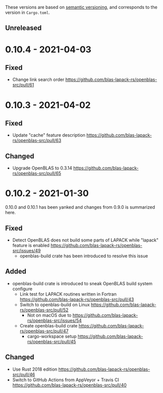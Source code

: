 These versions are based on [semantic versioning][semver], and corresponds to the version in `Cargo.toml`.

[semver]: https://semver.org/

Unreleased
-----------

0.10.4 - 2021-04-03
=====================

Fixed
------
- Change link search order https://github.com/blas-lapack-rs/openblas-src/pull/61

0.10.3 - 2021-04-02
=====================

Fixed
------
- Update "cache" feature description https://github.com/blas-lapack-rs/openblas-src/pull/63

Changed
-------
- Upgrade OpenBLAS to 0.3.14  https://github.com/blas-lapack-rs/openblas-src/pull/65

0.10.2 - 2021-01-30
=====================

0.10.0 and 0.10.1 has been yanked and changes from 0.9.0 is summarized here.

Fixed
------
- Detect OpenBLAS does not build some parts of LAPACK while "lapack" feature is enabled https://github.com/blas-lapack-rs/openblas-src/issues/49
  - openblas-build crate has been introduced to resolve this issue

Added
------
- openblas-build crate is introduced to sneak OpenBLAS build system configure
  - Link test for LAPACK routines written in Fortran https://github.com/blas-lapack-rs/openblas-src/pull/43
  - Switch to openblas-build on Linux https://github.com/blas-lapack-rs/openblas-src/pull/52
    - Not on macOS due to https://github.com/blas-lapack-rs/openblas-src/issues/54
  - Create openblas-build crate https://github.com/blas-lapack-rs/openblas-src/pull/47
    - cargo-workspace setup https://github.com/blas-lapack-rs/openblas-src/pull/45

Changed
-------
- Use Rust 2018 edition https://github.com/blas-lapack-rs/openblas-src/pull/46
- Switch to GitHub Actions from AppVeyor + Travis CI https://github.com/blas-lapack-rs/openblas-src/pull/40
